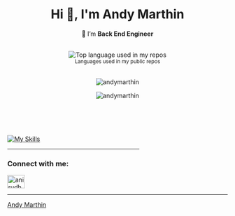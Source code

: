 <h1 align="center">Hi 👋, I'm Andy Marthin</h1>



<div align="center">
  
  🌱 I’m **Back End Engineer**

<br />
  <img width="" src="https://github-readme-stats.vercel.app/api/top-langs/?username=andymarthin&layout=compact&theme=dark&hide_title=1&card_width=300" alt="Top language used in my repos" />
  <br />
  <small>Languages used in my public repos</small>
  <br />
  <br />
  <p>
  <img src="https://github-readme-stats.vercel.app/api?username=andymarthin&show_icons=true&theme=dark&locale=en"
    alt="andymarthin"
  />
  </p>
  <p>
  <img
    src="https://github-readme-streak-stats.herokuapp.com/?user=andymarthin&theme=dark"
    alt="andymarthin"
  />
</p>
</div>

<br /><br /><br /><br />
[![My Skills](https://skillicons.dev/icons?i=ruby,rails,js,ts,react,nextjs,redux,postgres,ansible,aws,gcp,docker,redis,python,swift)](https://skillicons.dev)
<hr width="60%" />
<h3 align="left">Connect with me:</h3>
<p align="left">
  <a href="https://linkedin.com/in/andymarthin" target="blank"
    ><img
      align="center"
      src="https://raw.githubusercontent.com/rahuldkjain/github-profile-readme-generator/master/src/images/icons/Social/linked-in-alt.svg"
      alt="anirudh-rai-072732220"
      height="30"
      width="40"
  /></a>

  ------ 
  [Andy Marthin](https://github.com/andymarthin)
</p>
